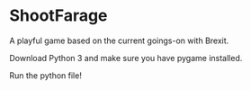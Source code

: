 # ShootFarage
A playful game based on the current goings-on with Brexit.

Download Python 3 and make sure you have pygame installed.

Run the python file!
